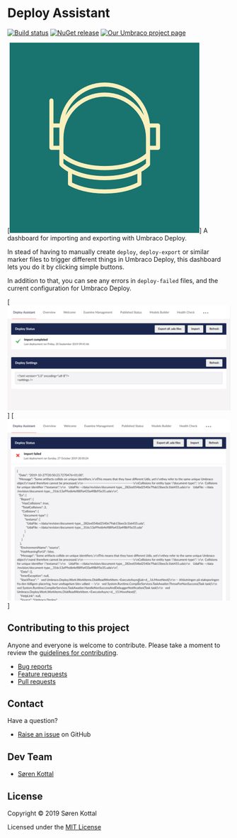 # Deploy Assistant

[![Build status](https://img.shields.io/appveyor/ci/skttl/umbraco-deploy-assistant.svg)](https://ci.appveyor.com/project/skttl/umbraco-deploy-assistant)
[![NuGet release](https://img.shields.io/nuget/v/Our.Umbraco.DeployAssistant.svg)](https://www.nuget.org/packages/Our.Umbraco.DeployAssistant)
[![Our Umbraco project page](https://img.shields.io/badge/our-umbraco-orange.svg)](https://our.umbraco.org/projects/backoffice-extensions/deploy-assistant)


[![Screenshot](https://raw.githubusercontent.com/skttl/umbraco-deploy-assistant/develop/docs/icon.png)]
A dashboard for importing and exporting with Umbraco Deploy.

In stead of having to manually create `deploy`, `deploy-export` or similar marker files to trigger different things in Umbraco Deploy, this dashboard lets you do it by clicking simple buttons.

In addition to that, you can see any errors in `deploy-failed` files, and the current configuration for Umbraco Deploy.

[![Screenshot](https://raw.githubusercontent.com/skttl/umbraco-deploy-assistant/develop/docs/screenshot1.png)]
[![Screenshot](https://raw.githubusercontent.com/skttl/umbraco-deploy-assistant/develop/docs/screenshot2.png)]


## Contributing to this project

Anyone and everyone is welcome to contribute. Please take a moment to review the [guidelines for contributing](CONTRIBUTING.md).

* [Bug reports](CONTRIBUTING.md#bugs)
* [Feature requests](CONTRIBUTING.md#features)
* [Pull requests](CONTRIBUTING.md#pull-requests)


## Contact

Have a question?

* [Raise an issue](https://github.com/skttl/umbraco-deploy-assistant/issues) on GitHub


## Dev Team

* [Søren Kottal](https://github.com/skttl)


## License

Copyright &copy; 2019 Søren Kottal

Licensed under the [MIT License](LICENSE.md)
